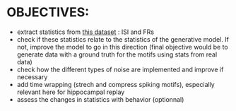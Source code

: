 # OBJECTIVES: 
- extract statistics from [this dataset](https://datadryad.org/dataset/doi:10.5061/dryad.ksn02v76h#usage) : ISI and FRs
- check if these statistics relate to the statistics of the generative model. If not, improve the model to go in this direction (final objective would be to generate data with a ground truth for the motifs using stats from real data)
- check how the different types of noise are implemented and improve if necessary
- add time wrapping (strech and compress spiking motifs), especially relevant here for hippocampal replay
- assess the changes in statistics with behavior (optionnal)
